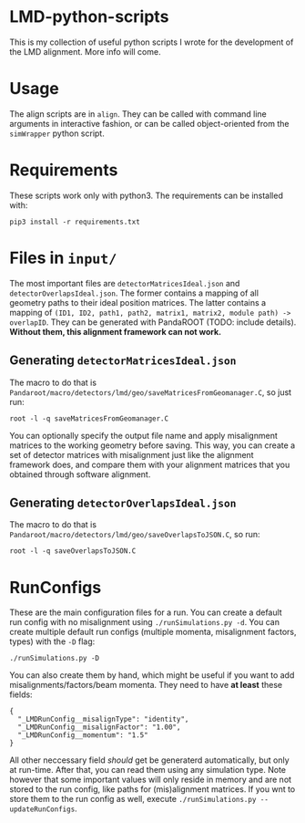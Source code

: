# LMD-python-scripts

This is my collection of useful python scripts I wrote for the development of the LMD alignment. More info will come.

# Usage

The align scripts are in `align`. They can be called with command line arguments in interactive fashion, or can be called object-oriented from the `simWrapper` python script.

# Requirements

These scripts work only with python3. The requirements can be installed with:

```
pip3 install -r requirements.txt
```

# Files in `input/`

The most important files are `detectorMatricesIdeal.json` and `detectorOverlapsIdeal.json`. The former contains a mapping of all geometry paths to their ideal position matrices. The latter contains a mapping of `(ID1, ID2, path1, path2, matrix1, matrix2, module path) -> overlapID`. They can be generated with PandaROOT (TODO: include details). **Without them, this alignment framework can not work.**

## Generating `detectorMatricesIdeal.json`

The macro to do that is `Pandaroot/macro/detectors/lmd/geo/saveMatricesFromGeomanager.C`, so just run:

```
root -l -q saveMatricesFromGeomanager.C
```

You can optionally specify the output file name and apply misalignment matrices to the working geometry before saving. This way, you can create a set of detector matrices with misalignment just like the alignment framework does, and compare them with your alignment matrices that you obtained through software alignment.

## Generating `detectorOverlapsIdeal.json`

The macro to do that is `Pandaroot/macro/detectors/lmd/geo/saveOverlapsToJSON.C`, so run:

```
root -l -q saveOverlapsToJSON.C
```

# RunConfigs

These are the main configuration files for a run. You can create a default run config with no misalignment using `./runSimulations.py -d`. You can create multiple default run configs (multiple momenta, misalignment factors, types) with the `-D` flag:

```
./runSimulations.py -D
```

You can also create them by hand, which might be useful if you want to add misalignments/factors/beam momenta. They need to have **at least** these fields:

```
{
  "_LMDRunConfig__misalignType": "identity",
  "_LMDRunConfig__misalignFactor": "1.00",
  "_LMDRunConfig__momentum": "1.5"
}
```

All other neccessary field *should* get be generaterd automatically, but only at run-time. After that, you can read them using any simulation type. Note however that some important values will only reside in memory and are not stored to the run config, like paths for (mis)alignment matrices. If you wnt to store them to the run config as well, execute `./runSimulations.py --updateRunConfigs`.